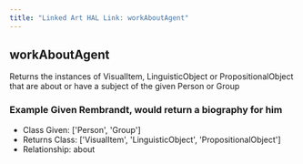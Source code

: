 ```yaml
---
title: "Linked Art HAL Link: workAboutAgent"
---
```


## workAboutAgent

Returns the instances of VisualItem, LinguisticObject or PropositionalObject that are about or have a subject of the given Person or Group

### Example Given Rembrandt, would return a biography for him


* Class Given: ['Person', 'Group']
* Returns Class: ['VisualItem', 'LinguisticObject', 'PropositionalObject']
* Relationship: about


